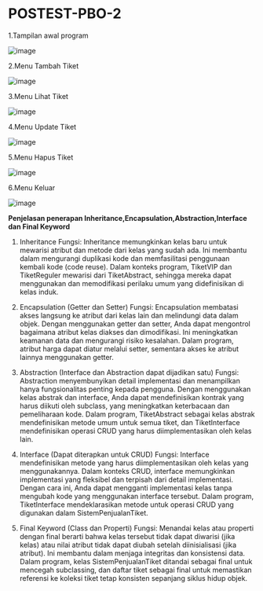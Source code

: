 # POSTEST-PBO-2


1.Tampilan awal program

![image](https://github.com/user-attachments/assets/c537bd1d-6885-41af-873f-1556f927e80d)



2.Menu Tambah Tiket


![image](https://github.com/user-attachments/assets/2d84e38c-bba6-4ee6-b825-03fa9f8e8ef9)



3.Menu Lihat Tiket

![image](https://github.com/user-attachments/assets/92159f2c-2b02-4f37-ad08-9754c26b8baf)



4.Menu Update Tiket

![image](https://github.com/user-attachments/assets/04a5a7e2-1c39-4df4-bcdf-eb65baba4f36)



5.Menu Hapus Tiket

![image](https://github.com/user-attachments/assets/8e032c0e-cf05-4113-a4e1-2cf8525d7e28)




6.Menu Keluar

![image](https://github.com/user-attachments/assets/a37141e6-b941-4510-b25e-8d6482a97089)


**Penjelasan penerapan Inheritance,Encapsulation,Abstraction,Interface dan Final Keyword**

1. Inheritance 
Fungsi: Inheritance memungkinkan kelas baru untuk mewarisi atribut dan metode dari kelas yang sudah ada. Ini membantu dalam mengurangi duplikasi kode dan memfasilitasi penggunaan kembali kode (code reuse). Dalam konteks program, TiketVIP dan TiketReguler mewarisi dari TiketAbstract, sehingga mereka dapat menggunakan dan memodifikasi perilaku umum yang didefinisikan di kelas induk.

2. Encapsulation (Getter dan Setter)
Fungsi: Encapsulation membatasi akses langsung ke atribut dari kelas lain dan melindungi data dalam objek. Dengan menggunakan getter dan setter, Anda dapat mengontrol bagaimana atribut kelas diakses dan dimodifikasi. Ini meningkatkan keamanan data dan mengurangi risiko kesalahan. Dalam program, atribut harga dapat diatur melalui setter, sementara akses ke atribut lainnya menggunakan getter.

3. Abstraction (Interface dan Abstraction dapat dijadikan satu)
Fungsi: Abstraction menyembunyikan detail implementasi dan menampilkan hanya fungsionalitas penting kepada pengguna. Dengan menggunakan kelas abstrak dan interface, Anda dapat mendefinisikan kontrak yang harus diikuti oleh subclass, yang meningkatkan keterbacaan dan pemeliharaan kode. Dalam program, TiketAbstract sebagai kelas abstrak mendefinisikan metode umum untuk semua tiket, dan TiketInterface mendefinisikan operasi CRUD yang harus diimplementasikan oleh kelas lain.

4. Interface (Dapat diterapkan untuk CRUD)
Fungsi: Interface mendefinisikan metode yang harus diimplementasikan oleh kelas yang menggunakannya. Dalam konteks CRUD, interface memungkinkan implementasi yang fleksibel dan terpisah dari detail implementasi. Dengan cara ini, Anda dapat mengganti implementasi kelas tanpa mengubah kode yang menggunakan interface tersebut. Dalam program, TiketInterface mendeklarasikan metode untuk operasi CRUD yang digunakan dalam SistemPenjualanTiket.

5. Final Keyword (Class dan Properti)
Fungsi: Menandai kelas atau properti dengan final berarti bahwa kelas tersebut tidak dapat diwarisi (jika kelas) atau nilai atribut tidak dapat diubah setelah diinisialisasi (jika atribut). Ini membantu dalam menjaga integritas dan konsistensi data. Dalam program, kelas SistemPenjualanTiket ditandai sebagai final untuk mencegah subclassing, dan daftar tiket sebagai final untuk memastikan referensi ke koleksi tiket tetap konsisten sepanjang siklus hidup objek.








